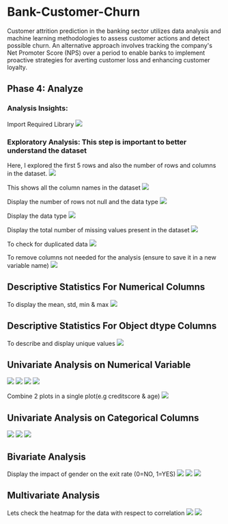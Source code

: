 # Bank-Customer-Churn
Customer attrition prediction in the banking sector utilizes data analysis and machine learning methodologies to assess customer actions and detect possible churn. An alternative approach involves tracking the company's Net Promoter Score (NPS) over a period to enable banks to implement proactive strategies for averting customer loss and enhancing customer loyalty.
## Phase 4: Analyze
### Analysis Insights: 
Import Required Library
<img src="Required Library.PNG">

### Exploratory Analysis: This step is important to better understand the dataset
Here, I explored the first 5 rows and also the number of rows and columns in the dataset.
<img src="Explore dataset.PNG">

This shows all the column names in the dataset
<img src="Column names.PNG">

Display the number of rows not null and the data type
<img src="Rows.PNG">

Display the data type
<img src="Datatypes.PNG">

Display the total number of missing values present in the dataset
<img src="Null data.PNG">

To check for duplicated data
<img src="Duplicates.PNG">

To remove columns not needed for the analysis (ensure to save it in a new variable name)
<img src="Drop.PNG">

## Descriptive Statistics For Numerical Columns
To display the mean, std, min & max
<img src="Descriptive.PNG">

## Descriptive Statistics For Object dtype Columns
To describe and display unique values
<img src="Object.PNG">

## Univariate Analysis on Numerical Variable
<img src="Univariate 4.PNG">
<img src="Univariate 1.png">
<img src="Univariate 2.png">
<img src="Univariate 3.png">

Combine 2 plots in a single plot(e.g creditscore & age)
<img src="Density.PNG">

## Univariate Analysis on Categorical Columns
<img src="Category 1.PNG">
<img src="Category 2.png">
<img src="Category 3.PNG">

## Bivariate Analysis
Display the impact of gender on the exit rate (0=NO, 1=YES)
<img src="Bivariate 1.PNG">
<img src="Bivariate 2.PNG">
<img src="Bivariate 3.png">

## Multivariate Analysis
Lets check the heatmap for the data with respect to correlation
<img src="Multivariate 1.PNG">
<img src="Multivariate 2.png">















